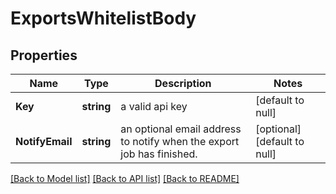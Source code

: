 # ExportsWhitelistBody

## Properties
Name | Type | Description | Notes
------------ | ------------- | ------------- | -------------
**Key** | **string** | a valid api key | [default to null]
**NotifyEmail** | **string** | an optional email address to notify when the export job has finished. | [optional] [default to null]

[[Back to Model list]](../README.md#documentation-for-models) [[Back to API list]](../README.md#documentation-for-api-endpoints) [[Back to README]](../README.md)


